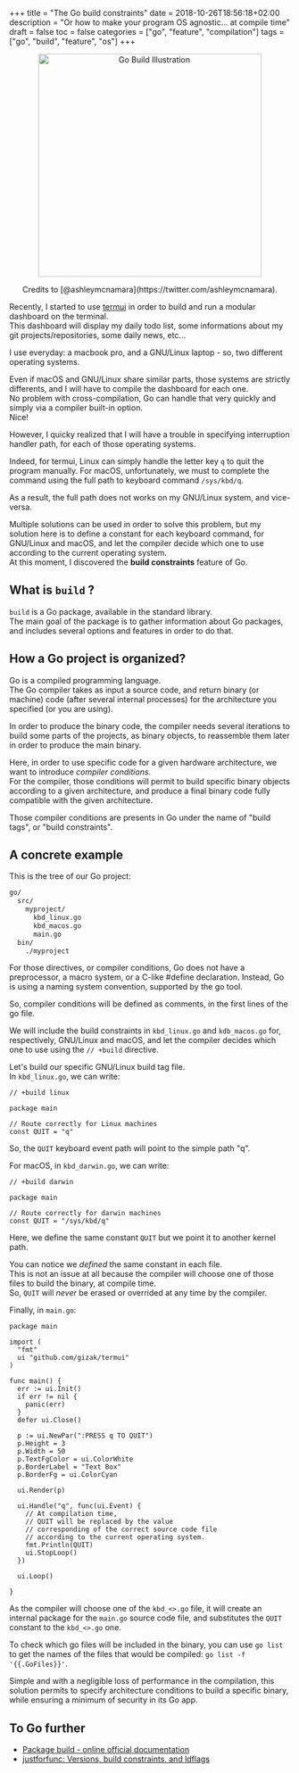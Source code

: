 +++
title = "The Go build constraints"
date = 2018-10-26T18:56:18+02:00
description = "Or how to make your program OS agnostic... at compile time"
draft = false
toc = false
categories = ["go", "feature", "compilation"]
tags = ["go", "build", "feature", "os"]
+++

<center>
<img src="/bpg/go_build_constraint.bpg" alt="Go Build Illustration" width="400">
<p>Credits to [@ashleymcnamara](https://twitter.com/ashleymcnamara).</p>
</center>

Recently, I started to use [termui](https://github.com/gizak/termui) in order to build and run
a modular dashboard on the terminal.  
This dashboard will display my daily todo list, some informations about my git projects/repositories,
some daily news, etc...

I use everyday: a macbook pro, and a GNU/Linux laptop - so, two different operating systems.

Even if macOS and GNU/Linux share similar parts, those systems are strictly differents, and 
I will have to compile the dashboard for each one.  
No problem with cross-compilation, Go can handle that very quickly and simply via a compiler built-in option.  
Nice!

However, I quicky realized that I will have a trouble in specifying interruption handler path, for each of those 
operating systems.

Indeed, for termui, Linux can simply handle the letter key `q` to quit the program manually.
For macOS, unfortunately, we must to complete the command using the full path to keyboard command `/sys/kbd/q`.

As a result, the full path does not works on my GNU/Linux system, and vice-versa.

Multiple solutions can be used in order to solve this problem, but my solution here is to define 
a constant for each keyboard command, for GNU/Linux and macOS, and let the compiler decide which one to 
use according to the current operating system.  
At this moment, I discovered the **build constraints** feature of Go.

## What is `build` ?

`build` is a Go package, available in the standard library.  
The main goal of the package is to gather information about Go packages, and includes several options and 
features in order to do that.

## How a Go project is organized?

Go is a compiled programming language.  
The Go compiler takes as input a source code, and return binary (or machine) code (after several internal 
processes) for the architecture you specified (or you are using).

In order to produce the binary code, the compiler needs several iterations to build some parts of the projects, as 
binary objects, to reassemble them later in order to produce the main binary.

Here, in order to use specific code for a given hardware architecture, we want to introduce *compiler conditions*.  
For the compiler, those conditions will permit to build specific binary objects according to a given architecture, and produce
a final binary code fully compatible with the given architecture.

Those compiler conditions are presents in Go under the name of "build tags", or "build constraints".

## A concrete example

This is the tree of our Go project:
```bash
go/
  src/
    myproject/
      kbd_linux.go
      kbd_macos.go
      main.go
  bin/
    ./myproject
```

For those directives, or compiler conditions, Go does not have a preprocessor, a macro system, or a C-like #define declaration.
Instead, Go is using a naming system convention, supported by the go tool.

So, compiler conditions will be defined as comments, in the first lines of the go file.

We will include the build constraints in `kbd_linux.go` and `kdb_macos.go` for, respectively, GNU/Linux and macOS, 
and let the compiler decides which one to use using the `// +build` directive.

Let's build our specific GNU/Linux build tag file.  
In `kbd_linux.go`, we can write:  
```golang
// +build linux

package main

// Route correctly for Linux machines
const QUIT = "q"
```

So, the `QUIT` keyboard event path will point to the simple path "q".

For macOS, in `kbd_darwin.go`, we can write:  
```golang
// +build darwin

package main

// Route correctly for darwin machines
const QUIT = "/sys/kbd/q"
```

Here, we define the same constant `QUIT` but we point it to another kernel path.

You can notice we *defined* the same constant in each file.  
This is not an issue at all because the compiler will choose one of those files to
build the binary, at compile time.  
So, `QUIT` will *never* be erased or overrided at any time by the compiler.

Finally, in `main.go`:  
```golang
package main

import (
  "fmt"
  ui "github.com/gizak/termui"
)

func main() {
  err := ui.Init()
  if err != nil {
    panic(err)
  }
  defer ui.Close()

  p := ui.NewPar(":PRESS q TO QUIT")
  p.Height = 3
  p.Width = 50
  p.TextFgColor = ui.ColorWhite
  p.BorderLabel = "Text Box"
  p.BorderFg = ui.ColorCyan

  ui.Render(p)

  ui.Handle("q", func(ui.Event) {
    // At compilation time,
    // QUIT will be replaced by the value
    // corresponding of the correct source code file
    // according to the current operating system.
    fmt.Println(QUIT)
    ui.StopLoop()
  })

  ui.Loop()

}
```

As the compiler will choose one of the `kbd_<>.go` file, it will create an internal
package for the `main.go` source code file, and substitutes the `QUIT` constant to the `kbd_<>.go` one.

To check which go files will be included in the binary, you can use `go list` to get the names of the files that would be compiled: `go list -f '{{.GoFiles}}'`.

Simple and with a negligible loss of performance in the compilation, this solution
permits to specify architecture conditions to build a specific binary, while ensuring
a minimum of security in its Go app.

## To Go further

* [Package build - online official documentation](https://golang.org/pkg/go/build/)  
* [justforfunc: Versions, build constraints, and ldflags](https://www.youtube.com/watch?v=-XSlev-d7UY)
